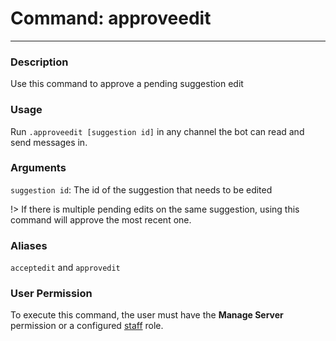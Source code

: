 # Command: approveedit
---
### Description
Use this command to approve a pending suggestion edit

### Usage
Run `.approveedit [suggestion id]` in any channel the bot can read and send messages in.

### Arguments
`suggestion id`: The id of the suggestion that needs to be edited

!> If there is multiple pending edits on the same suggestion, using this command will approve the most recent one.

### Aliases
`acceptedit` and `approvedit`

### User Permission
To execute this command, the user must have the **Manage Server** permission or a configured [staff](/config/staffroles.md) role.
